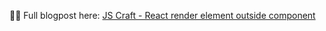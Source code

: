 👨‍💻 Full blogpost here: [JS Craft - React render element outside component](https://www.js-craft.io/blog/react-render-element-outside-component/)